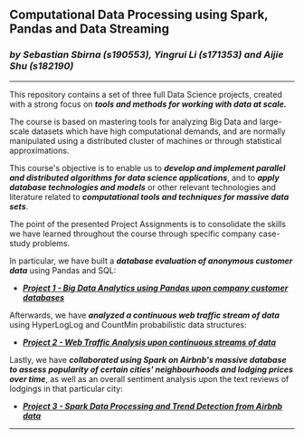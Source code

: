 ## Computational Data Processing using Spark, Pandas and Data Streaming 
### _by Sebastian Sbirna (s190553), Yingrui Li (s171353) and Aijie Shu (s182190)_
---

This repository contains a set of three full Data Science projects, created with a strong focus on ___tools and methods for working with data at scale.___

The course is based on mastering tools for analyzing Big Data and large-scale datasets which have high computational demands, and are normally manipulated using a distributed cluster of machines or through statistical approximations.

This course's objective is to enable us to ___develop and implement parallel and distributed algorithms for data science applications___, and to ___apply database technologies and models___ or other relevant technologies and literature related to ___computational tools and techniques for massive data sets___.

The point of the presented Project Assignments is to consolidate the skills we have learned throughout the course through specific company case-study problems. 

In particular, we have built a ___database evaluation of anonymous customer data___ using Pandas and SQL:

* **_[Project 1 - Big Data Analytics using Pandas upon company customer databases](https://github.com/seby-sbirna/Computational-Data-Processing-using-Spark-Pandas-and-Data-Streaming/tree/master/Project%201%20-%20Big%20Data%20Analytics%20using%20Pandas%20upon%20company%20customer%20databases)_**

Afterwards, we have ___analyzed a continuous web traffic stream of data___ using HyperLogLog and CountMin probabilistic data structures:

* **_[Project 2 - Web Traffic Analysis upon continuous streams of data](https://github.com/seby-sbirna/Computational-Data-Processing-using-Spark-Pandas-and-Data-Streaming/tree/master/Project%202%20-%20Web%20Traffic%20Analysis%20upon%20continuous%20streams%20of%20data)_**

Lastly, we have ___collaborated using Spark on Airbnb's massive database to assess popularity of certain cities' neighbourhoods and lodging prices over time___, as well as an overall sentiment analysis upon the text reviews of lodgings in that particular city:

* **_[Project 3 - Spark Data Processing and Trend Detection from Airbnb data](https://github.com/seby-sbirna/Computational-Data-Processing-using-Spark-Pandas-and-Data-Streaming/tree/master/Project%203%20-%20Spark%20Data%20Processing%20and%20Trend%20Detection%20from%20Airbnb%20data)_**
---
